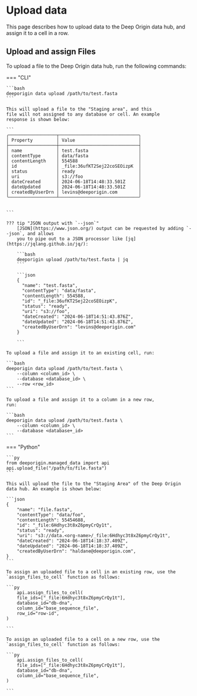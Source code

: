 
# Upload data

This page describes how to upload data to the Deep Origin data hub,
and assign it to a cell in a row.

## Upload and assign Files

To upload a file to the Deep Origin data hub, run the following commands:

=== "CLI"

    ```bash
    deeporigin data upload /path/to/test.fasta
    ```

    This will upload a file to the "Staging area", and this
    file will not assigned to any database or cell. An example
    response is shown below:

    ```
    ╭──────────────────┬──────────────────────────────╮
    │ Property         │ Value                        │
    ├──────────────────┼──────────────────────────────┤
    │ name             │ test.fasta                   │
    │ contentType      │ data/fasta                   │
    │ contentLength    │ 554588                       │
    │ id               │ _file:36ufKT2Sej22coSEOizpK  │
    │ status           │ ready                        │
    │ uri              │ s3://foo                     │
    │ dateCreated      │ 2024-06-18T14:48:33.501Z     │
    │ dateUpdated      │ 2024-06-18T14:48:33.501Z     │
    │ createdByUserDrn │ levins@deeporigin.com        │
    ╰──────────────────┴──────────────────────────────╯


    ```

    ??? tip "JSON output with `--json`"
        [JSON](https://www.json.org/) output can be requested by adding `--json`, and allows
        you to pipe out to a JSON processor like [jq](https://jqlang.github.io/jq/):

        ```bash
        deeporigin upload /path/to/test.fasta | jq
        ```

        ```json
        {
          "name": "test.fasta",
          "contentType": "data/fasta",
          "contentLength": 554588,
          "id": "_file:36ufKT2Sej22coSEOizpK",
          "status": "ready",
          "uri": "s3://foo",
          "dateCreated": "2024-06-18T14:51:43.876Z",
          "dateUpdated": "2024-06-18T14:51:43.876Z",
          "createdByUserDrn": "levins@deeporigin.com"
        }

        ```

    To upload a file and assign it to an existing cell, run:

    ```bash
    deeporigin data upload /path/to/test.fasta \
        --column <column_id> \
        --database <database_id> \
        --row <row_id>
    ```

    To upload a file and assign it to a column in a new row,
    run:

    ```bash
    deeporigin data upload /path/to/test.fasta \
        --column <column_id> \
        --database <database+_id> 
    ```

=== "Python"

    ```py
    from deeporigin.managed_data import api
    api.upload_file("/path/to/file.fasta")
    ```

    This will upload the file to the "Staging Area" of the Deep Origin
    data hub. An example is shown below:

    ```json
    {
        "name": "file.fasta",
        "contentType": "data/foo",
        "contentLength": 55454688,
        "id": "_file:6Hdhyc3t8xZ6pmyCrQy1t",
        "status": "ready",
        "uri": "s3://data.<org-name>/_file:6Hdhyc3t8xZ6pmyCrQy1t",
        "dateCreated": "2024-06-18T14:18:37.409Z",
        "dateUpdated": "2024-06-18T14:18:37.409Z",
        "createdByUserDrn": "haldane@deeporigin.com",
    }
    ```

    To assign an uploaded file to a cell in an existing row, use the `assign_files_to_cell` function as follows:

    ```py
        api.assign_files_to_cell(
        file_ids=["_file:6Hdhyc3t8xZ6pmyCrQy1t"],
        database_id="db-dna",
        column_id="base_sequence_file",
        row_id="row-id",
    )

    ```

    To assign an uploaded file to a cell on a new row, use the `assign_files_to_cell` function as follows:

    ```py
        api.assign_files_to_cell(
        file_ids=["_file:6Hdhyc3t8xZ6pmyCrQy1t"],
        database_id="db-dna",
        column_id="base_sequence_file",
    )

    ```
